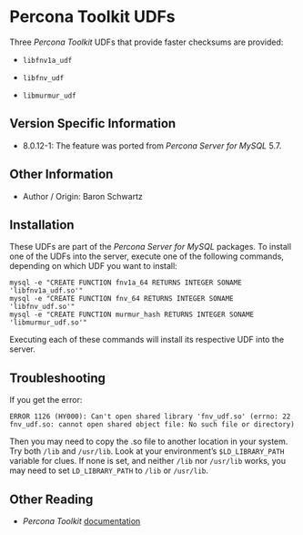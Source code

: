 # Percona Toolkit UDFs

Three *Percona Toolkit* UDFs that provide faster checksums are provided:

* `libfnv1a_udf`

* `libfnv_udf`

* `libmurmur_udf`

## Version Specific Information

* 8.0.12-1: The feature was ported from *Percona Server for MySQL* 5.7.

## Other Information

* Author / Origin: Baron Schwartz

## Installation

These UDFs are part of the *Percona Server for MySQL* packages. To install one of the UDFs into the server, execute one of the following commands, depending on which UDF you want to install:

```text
mysql -e "CREATE FUNCTION fnv1a_64 RETURNS INTEGER SONAME 'libfnv1a_udf.so'"
mysql -e "CREATE FUNCTION fnv_64 RETURNS INTEGER SONAME 'libfnv_udf.so'"
mysql -e "CREATE FUNCTION murmur_hash RETURNS INTEGER SONAME 'libmurmur_udf.so'"
```

Executing each of these commands will install its respective UDF into the server.

## Troubleshooting

If you get the error:

```text
ERROR 1126 (HY000): Can't open shared library 'fnv_udf.so' (errno: 22 fnv_udf.so: cannot open shared object file: No such file or directory)
```

Then you may need to copy the .so file to another location in your system. Try both `/lib` and `/usr/lib`. Look at your environment’s `$LD_LIBRARY_PATH` variable for clues. If none is set, and neither `/lib` nor `/usr/lib` works, you may need to set `LD_LIBRARY_PATH` to `/lib` or `/usr/lib`.

## Other Reading

* *Percona Toolkit* [documentation](https://www.percona.com/doc/percona-toolkit/)
